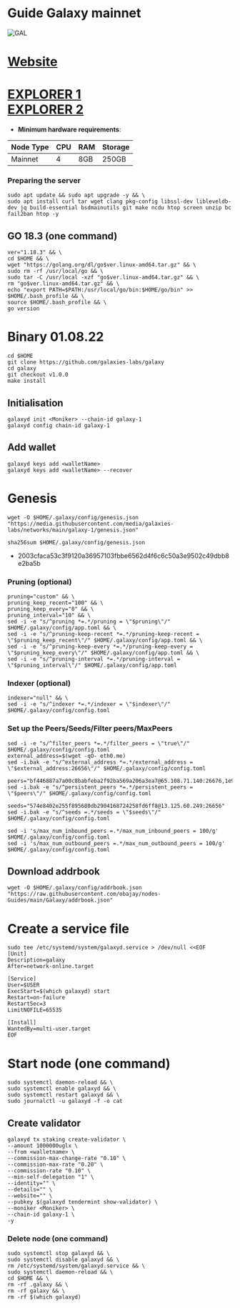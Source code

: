 # Guide Galaxy mainnet
![GAL](https://user-images.githubusercontent.com/44331529/182396081-d701cfac-63c1-489f-80e1-c2df72c73863.png)

[Website](https://galaxychain.zone/)
=
[EXPLORER 1](https://explorer.postcapitalist.io/galaxy/staking) \
[EXPLORER 2](https://galaxychain.zone/stake)
=
- **Minimum hardware requirements**:

| Node Type |CPU | RAM  | Storage  | 
|-----------|----|------|----------|
| Mainnet   |   4| 8GB  | 250GB    |
### Preparing the server

    sudo apt update && sudo apt upgrade -y && \
    sudo apt install curl tar wget clang pkg-config libssl-dev libleveldb-dev jq build-essential bsdmainutils git make ncdu htop screen unzip bc fail2ban htop -y

## GO 18.3 (one command)
    ver="1.18.3" && \
    cd $HOME && \
    wget "https://golang.org/dl/go$ver.linux-amd64.tar.gz" && \
    sudo rm -rf /usr/local/go && \
    sudo tar -C /usr/local -xzf "go$ver.linux-amd64.tar.gz" && \
    rm "go$ver.linux-amd64.tar.gz" && \
    echo "export PATH=$PATH:/usr/local/go/bin:$HOME/go/bin" >> $HOME/.bash_profile && \
    source $HOME/.bash_profile && \
    go version

# Binary   01.08.22
```console 
cd $HOME
git clone https://github.com/galaxies-labs/galaxy
cd galaxy
git checkout v1.0.0
make install
```

## Initialisation
```console
galaxyd init <Moniker> --chain-id galaxy-1
galaxyd config chain-id galaxy-1

```
## Add wallet
```console
galaxyd keys add <walletName>
galaxyd keys add <walletName> --recover
```
# Genesis
```console
wget -O $HOME/.galaxy/config/genesis.json "https://media.githubusercontent.com/media/galaxies-labs/networks/main/galaxy-1/genesis.json"
```

`sha256sum $HOME/.galaxy/config/genesis.json`
- 2003cfaca53c3f9120a36957103fbbe6562d4f6c6c50a3e9502c49dbb8e2ba5b

### Pruning (optional)
    pruning="custom" && \
    pruning_keep_recent="100" && \
    pruning_keep_every="0" && \
    pruning_interval="10" && \
    sed -i -e "s/^pruning *=.*/pruning = \"$pruning\"/" $HOME/.galaxy/config/app.toml && \
    sed -i -e "s/^pruning-keep-recent *=.*/pruning-keep-recent = \"$pruning_keep_recent\"/" $HOME/.galaxy/config/app.toml && \
    sed -i -e "s/^pruning-keep-every *=.*/pruning-keep-every = \"$pruning_keep_every\"/" $HOME/.galaxy/config/app.toml && \
    sed -i -e "s/^pruning-interval *=.*/pruning-interval = \"$pruning_interval\"/" $HOME/.galaxy/config/app.toml

### Indexer (optional)
    indexer="null" && \
    sed -i -e "s/^indexer *=.*/indexer = \"$indexer\"/" $HOME/.galaxy/config/config.toml

### Set up the Peers/Seeds/Filter peers/MaxPeers
```console
sed -i -e "s/^filter_peers *=.*/filter_peers = \"true\"/" $HOME/.galaxy/config/config.toml
external_address=$(wget -qO- eth0.me) 
sed -i.bak -e "s/^external_address *=.*/external_address = \"$external_address:26656\"/" $HOME/.galaxy/config/config.toml

peers="bf446887a7a00c8babfeba2f92ba569a206a3ea7@65.108.71.140:26676,1e9ee1911298a15128c8485ea47b18be08939e01@136.244.29.116:38656,a4bd8fed416aa29d9cc061e2b9dffa7f4b679c91@65.21.131.144:30656,801f4e17769bd2ee02b27720d901a42cb8d052ea@65.108.192.3:24656,8fc2d8c2fadd278eae617a9c2a2f008e01e8ef68@206.246.71.251:26656,10f7caa39969dc36450b138848a06e7deabe6fed@95.111.244.128:26656,cd8fd9e1677c701015b8909116f88974028cd0b4@203.135.141.28:26656,b4b6f1563f2891ed5735d6133d78fc7c17ce12d0@185.234.69.139:26656,5b3fd251b74e6af11f4c71d420fd1837f4869e85@45.33.62.64:26656,51b3263a333de94198fe4c4d819b48fbd107f93a@5.9.13.234:26356,e21bf32eaedee13d8dc240baacf23fee97a8edac@141.94.141.144:43656,8b447bd4fa1e56d8252538a6e23573e5e78924fa@161.97.155.94:26656,8d059154ea0a6e25c5695a1e163e601482769604@95.217.207.236:31256,7ded7314f57a078076507d7b291e100ad2dc158b@65.108.41.172:36656"
sed -i.bak -e "s/^persistent_peers *=.*/persistent_peers = \"$peers\"/" $HOME/.galaxy/config/config.toml

seeds="574e8402e255f895680db2904168724258fd6ff8@13.125.60.249:26656"
sed -i.bak -e "s/^seeds =.*/seeds = \"$seeds\"/" $HOME/.galaxy/config/config.toml

sed -i 's/max_num_inbound_peers =.*/max_num_inbound_peers = 100/g' $HOME/.galaxy/config/config.toml
sed -i 's/max_num_outbound_peers =.*/max_num_outbound_peers = 100/g' $HOME/.galaxy/config/config.toml
```

## Download addrbook
```console
wget -O $HOME/.galaxy/config/addrbook.json "https://raw.githubusercontent.com/obajay/nodes-Guides/main/Galaxy/addrbook.json"
```

# Create a service file
```console
sudo tee /etc/systemd/system/galaxyd.service > /dev/null <<EOF
[Unit]
Description=galaxy
After=network-online.target

[Service]
User=$USER
ExecStart=$(which galaxyd) start
Restart=on-failure
RestartSec=3
LimitNOFILE=65535

[Install]
WantedBy=multi-user.target
EOF
```

# Start node (one command)
```console
sudo systemctl daemon-reload && \
sudo systemctl enable galaxyd && \
sudo systemctl restart galaxyd && \
sudo journalctl -u galaxyd -f -o cat
```

## Create validator
```
galaxyd tx staking create-validator \
--amount 1000000uglx \
--from <walletname> \
--commission-max-change-rate "0.10" \
--commission-max-rate "0.20" \
--commission-rate "0.10" \
--min-self-delegation "1" \
--identity="" \
--details="" \
--website="" \
--pubkey $(galaxyd tendermint show-validator) \
--moniker <Moniker> \
--chain-id galaxy-1 \
-y
```

### Delete node (one command)
```
sudo systemctl stop galaxyd && \
sudo systemctl disable galaxyd && \
rm /etc/systemd/system/galaxyd.service && \
sudo systemctl daemon-reload && \
cd $HOME && \
rm -rf .galaxy && \
rm -rf galaxy && \
rm -rf $(which galaxyd)
```

